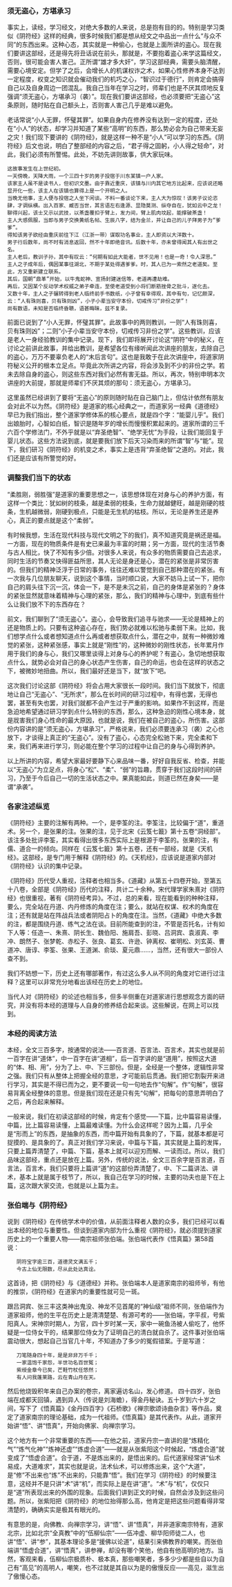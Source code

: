 ### 须无盗心，方堪承习

   事实上，读经，学习经文，对绝大多数的人来说，总是抱有目的的。特别是学习类似《阴符经》这样的经典，很多时候我们都是想从经文之中品出一点什么“与众不同”的东西出来。这种心态，其实就是一种偷心，也就是上面所讲的盗心。现在我们要讲这部经，还是得先将丑话说在前头，那就是，不要抱着盗心来学这篇经文，否则，很可能会害人害己。正所谓“雄才多大奸”，学习这部经典，需要头脑清醒，需要心境安定。但学了之后，会增长人的机谋权诈之术，如果心性修养本身不达到一定程度，权变之知识就会催动我们的机巧之心，“智识过于德行”，则肯定会搞得自己以及自身周边一团混乱。我自己当年在学习之时，师辈们也是不厌其烦地反复强调“须无盗心，方堪承习（袭）”。现在我们要讲这部经，也必须要把“无盗心”这条原则，随时贴在自己额头上，否则害人害己几乎是难以避免。

   老话常说“小人无罪，怀璧其罪”。如果自身内在修养没有达到一定的程度，还处在“小人”的状态，却学习并知道了某些“高明”的东西，那么势必会为自己带来无妄之灾！我们现下要讲的《阴符经》，就是这样一种不是“小人”可以学习的东西。《阴符经》后文也说，明白了整部经的内容之后，“君子得之固躬，小人得之轻命”，对此，我们必须有所警惕。此处，不妨先讲则故事，供大家玩味。

```
这故事发生在上世纪初。
一天傍晚，天降大雨，一个三四十岁的男子投宿于川东某镇一户人家。
该家主人虽不是读书人，但初识文墨。由于靠近重庆，该镇与川内其它地方比起来，应该说还略显开化一些，该主人在该镇也算得上是一个开明之人。
当晚无他事，主人便与投宿之人坐下闲谈。不料一番谈论下来，主人大为惊叹！该男子议论恣肆，才调纵横。出入百家、臧否当世，其言语左右逢源、显隐莫测、纵夺自在，犹如云中之龙！聊得兴起，该士又示以武技，以茶盏覆扣于臂上，发力间，臂上肌肉坟起，能撑破茶盏！
主人大感佩服，当即与男子交换黄纸名帖、生辰八字，结为金兰，并让自己的儿子拜男子为“爹爹”。
得知该男子欲经由重庆前往下江（江浙一带）谋取功名事业，主人即资以大洋数十。
男子行后数年，尚不时有消息返回，然不十年即绝音讯。后数十年，亦未曾得闻其人有出世之名。
主人老后，教训子孙，其中有叹云：“何期有如此大能者，世不见用！也是一奇！令人深思。”
主人之子成年后，偶因某事往湖北，不期于某处得遇爹爹。时，其人已为一索然之老道矣。至此，方又重新建立联系。
其后，国朝“鼎革”开始，以牛鬼蛇神、宣扬封建迷信等，老道再遭劫难。
再后，又因某个反动学术权威之弟子牵连，至使老道受到小将们断筋挫骨之批斗，遂化去。
又数十年，主人之子辗转得到老人临终前手书数纸，小子曾有幸得观，其中有句，记忆颇深，云：“人有珠则喜，贝有珠则凶”，小子小辈当安守本份，切戒传习“非份之学”！
尚有数语，未知是否临终昏聩，语甚晦昧，兹不复录。
```
   前面已说到了“小人无罪，怀璧其罪”。此故事中的两则教训，一则“人有珠则喜，贝有珠则凶”；二则“小子小辈当安守本份，切戒传习非份之学”。这些教训，应该是老人一身经验教训的集中记录。现下，我们即将展开讨论这“阴符”中的秘义，在讨论之前讲此故事，并给出教训，是希望各位有缘听闻此次讲座的朋友，去除自己的盗心，万万不要辜负老人的“末后言句”。这也是我敢于在此次讲座中，将道家阴符秘义公开的根本立足点。毕竟此次所讲之内容，将会涉及到不少的非份之学。若未去除自身的盗心，则这些东西对我们必然有害无益。所以，再次，特别申明本次讲座的大前提，那就是师辈们不厌其烦的那句：须无盗心，方堪承习。

   这里虽然已经讲到了要将“无盗心”的原则随时贴在自己脑门上，但估计依然有朋友会对此不以为然。《阴符经》是道家的核心经典之一，而道家另一经典《道德经》早已为我们指出，整个道家学修体系的核心要点，就是四个字：“能婴儿乎”。我们出娘胎时，心智如白纸，智识是随年岁的增长而慢慢积累起来的。道家所谓的三千六百个学修法门，不外乎就是以“弃圣绝智”、“绝学无忧”为手段，让我们能回复于婴儿状态。这些方法说到底，就是要我们放下后天习染而来的所谓“智”与“能”。现下，我们研习《阴符经》的机变之术，事实上是违背“弃圣绝智”之道的。对此，我们还是应该有所警觉的好。

### 调整我们当下的状态

   “柔胜刚，弱胜强”是道家的重要思想之一，该思想体现在对身与心的养护方面，有这样一个类比：犹如树的枝条，越是柔弱的枝条，生命力就越健旺，越是刚硬的枝条，生机越微弱，刚硬到极点，只能是无生机的枯枝。所以，无论是养生还是养心，真正的要点就是这个“柔弱”。

   有时候我想，生活在现代科技与现代文明之下的我们，真不知道究竟是祸还是福。一方面，现在的物质条件是有史已来最为丰富的时期；另一方面，现代的生活节奏与古人相比，快了不知有多少倍。对很多人来说，有众多的物质需要自己去追求，同时生活的节奏又快得匪益所思，其人无论是身还是心，潜在的紧张是非常厉害的。但我们的精神泛浮于日常的事务，往往还难以警觉到自己那种潜在的紧张。有一次我与几位朋友聊天，说到这个事情，当时顺口说，大家不妨马上试一下，把你自己的肩头往下沉一沉，体会一下，是不是未沉之前，自己的身体是紧张的？身体的紧张显然就意味着精神与心理的紧张，那么，我们的精神与心理中，到底有些什么让我们放不下的东西存在？

   前文，我们聊到了“须无盗心”。盗心，会导致我们追寻与驰求——无论是精神上的还是物质上的。只要有这种盗心存在，我们势必就难以松驰与柔弱下来。比如，我们想学点什么或者想知道点什么再或者想获取点什么，潜在之中，就有一种微妙难觉的紧张，这种紧张感，事实上就是“刚性”的，这种微妙的刚性状态，长年累月作用于我们的身与心，我们又哪里谈得上对身与心的养护呢？有盗心，急切地想获取点什么，就势必会对自己的身心状态产生伤害，自己的命运，也会在这样的状态之下，被微妙地扭曲。所以，我们最好还是当下，就“放下”吧。

   这次我们讨论这部《阴符经》将会占用大家很长一段时间。我们当下就放下，彻底地让自己“无盗心”、“无所求”，那么在长时间的研习过程中，有得也罢，无得也罢，甚至有失也罢，对我们就都不会产生过于严重的影响。如果作不到这样，而是急迫地希望通过研习学到点什么特别的东西，那么，这种急迫的刚性心境本身，就是戕害我们身心性命的最大原因，也就是说，我们在被自己的盗心，所伤害。这部份内容讲的是“须无盗心，方堪承习”，严格说来，我们必须要连承习（袭）之心也放下，才谈得上真正的“无盗心”。没有了盗心，心态完全松驰下来，完全柔和下来，我们再来进行学习，则必能在整个学习的过程中让自己的身与心得到养护。

   以上所讲的内容，希望大家最好要静下心来品味一番，好好自我反省、检查，并能以“无盗心”为立足点，将身心“松”、“柔”、“弱”的旨趣，贯穿于我们这段时间的研习，乃至于今后自己一切的生活状态之中。果真能如此，则道已然在身矣——是谓“承袭”。

### 各家注述纵览

   《阴符经》主要的注解有两种。一个，是李筌的注。李筌注，比较偏于“道”，重道术。另一个，是张果的注。张果的注，见于北宋《云笈七籖》第十五卷“洞经部”。该注多处批评李筌，其实看得出很多东西实际上是根源于李筌的。张果的注，有儒、道合一的倾向。同样在《云笈七籖》第十五卷，还有一部经，就是《天机经》。这部经，是专门用于解释《阴符经》的。《天机经》，应该说是道家内部对《阴符经》认识的集中记录。

   《阴符经》历代受人重视，注释者也相当多。《道藏》从第五十四卷开始，至第五十八卷，全部是《阴符经》历代的注释，共计二十余种。宋代理学家朱熹对《阴符经》也很重视，著有《阴符经考异》。不过，总的来看，现在能看到的种种注释，要么，完全站在丹道、内丹修炼的角度在注；要么，就站在权谋、权术的角度在注；还有就是站在阵战兵法或者阴阳占卜的角度在注。当然，《道藏》中绝大多数的注，都是围绕丹道、练气之法在谈。目前所能查到的注，不管是否托名，计有如下人等：任造一、朱熹、阴长生、魏伯阳、施肩吾、彭晓、吕洞宾、袁淑真、李冲、朗然子、张梦乾、赤松子、张良、葛玄、许逊、钟离权、崔明松、刘玄英、曹道冲、唐谆、李筌、张果、王道渊、俞琰、夏元鼎……，当然，还有很大一部份人查不到。

   我们不妨想一下，历史上还有哪部著作，有过这么多人从不同的角度对它进行过注释？这里可以非常充分地看出该经在历史上的地位。

   当代人对《阴符经》的论述也相当多，但多半侧重在对道家进行思想观念方面的研究，并没有将本经的道理与人自身的修养结合起来谈。这些解说，在网上可以找到。

### 本经的阅读方法

   本经，全文三百多字，按通常的说法——百言道、百言法、百言术，其实也就是前一百字在讲“道体”，中一百字在讲“道相”，后一百字讲的是“道用”，按照这大道的“体、相、用”，分为了上、中、下三部份。但是，全经是一个整体，逻辑性非常之强。我们只有从整体上把握全经的意思，才可能前后贯通。我们把它割裂开来进行学习，其实是不得已而为之，更不要说一句一句地去作“句解”。作“句解”，很容易背离全经整体的意思。但是我们现在还是只有先“句解”，把每句的意思弄明白了之后，再合起来解释。

   一般来说，我们在初读这部经的时候，肯定有个感觉——下篇，比中篇容易读懂，中篇，比上篇容易读懂，上篇最难读懂。为什么会这样呢？因为上篇，几乎全是“形而上”的东西，是抽象的东西，而中篇开始有具象的了，下篇，就基本都是可捉摸的、是具象的了。真正对我们学习来说，中篇与下篇，其实就是上篇的发挥，只要上篇弄清楚了，中篇、下篇，基本上就可以迎刃而解、一读而过。所以，我们品味这部经，重点还是放在上篇。另外，传统的说法，全文三百余字是百言道，百言法，百言术，我们只要将上篇讲“道”的这部份弄清楚了，中、下二篇讲法、讲术，基本上就是属于枝节了，所以，我自己在学习的时候，主要的功夫也是下在上篇，这次跟大家交流，也就是以上篇为主。

### 张伯端与《阴符经》

   说到《阴符经》在传统学术中的价值，从前面注释者人数的众多，我们已经可以看出本经的地位与重要性。但谈到道家内部为什么重视《阴符经》，就必须提到道家历史上的一个重要人物——南宗祖师张伯端。张伯端代表作《悟真篇》第58首说：

```
   阴符宝字逾三百，道德灵文满五千；
   今古上仙无限数，尽从此处达真诠。
```
   这首诗，把《阴符经》与《道德经》并称。张伯端本人是道家南宗的祖师爷，有他的推崇，《阴符经》在道家内的重要性就可见一斑。

   跟吕洞宾、张三丰这类神出鬼没、神龙不见首尾的“神仙级”祖师不同，张伯端作为道家祖师，他的生平在历史上是清清楚楚、有源可考的——张伯端，字平叔，号紫阳真人。宋神宗时期人，为官，四十岁时某一天，家中一碗鱼汤被人偷吃了，他怀疑是一位侍女干的，结果那位侍女为了证明自己的清白就自杀了。这件事对张伯端震动很大，想起自己当官几十年，不知道办了多少的冤假错案。于是写道：
```
   刀笔随身四十年，是是非非万千千；
   一家温饱千家怨，半世功名百世冤；
   紫绶金章今已矣，芒鞋竹杖任悠然；
   有人问我蓬莱路，云在青山月在天。
```
   然后他烧毁积年来自己办案的卷宗，离家遍访名山，发心修道。
   四十四岁，张伯端在成都天回镇，遇到异人（传说是刘海蟾），得金丹秘诀。五十岁到六十岁之间，写下了《悟真篇》《金丹四百字》《石桥歌》《禅宗歌颂诗曲杂言》等作品，奠定了道家南宗的理论基础，成为一代祖师。《悟真篇》是其代表作。从此，道家开始讲“悟”、讲“悟真”，开始向佛家、向禅宗学习。

   这个地方有一个非常重要的东西——在他之前，道家丹宗一直讲的是“炼精化气”“炼气化神”“炼神还虚”“炼虚合道”——就是从张紫阳这个时候起，“炼虚合道”就变成了“悟虚合道”。合于道，不是炼出来的，是悟出来的。后代道家经常讲“仙术易成，大道难求”，其实也就是说，法术仙术，可以修炼出来，这个“大道”，是“修”不出来也“炼”不出来的，只能靠“悟”。我们在学习《阴符经》的时候要注意，这经并不是只讲“术”讲“机”，而实际上是在讲“道”。“术”与“机”，仅仅只是“道”所表现出来的外围的现象。后面我们讲到正文的时候，自然会涉及到这些问题。所以，张紫阳把《阴符经》的地位抬得那么高，他肯定是把这些问题看得非常清楚的，确确实实是极其有眼光的。

   有意思的是，向佛教、向禅宗学习，讲“悟”、讲“悟真”，并非道家南宗特有，道家北宗，比如北宗“全真教”中的“伍柳仙宗”——伍冲虚、柳华阳师徒二人，也讲“悟”、讲“参”，其基本理论多是“援佛以论道”，结果引来佛教界的嘲笑。而张伯端讲“悟虚合道”，讲“悟真”，讲参禅，却没有哪个笑他，他自有他高明的地方。当然，客观来看，伍柳仙宗极质朴、极本真，那些嘲笑者，多多少少都是些自以为自己有“高见”的高明人，嘲笑，也不过就是其自以为是的傲慢反应——高见，滋生出了傲慢心态。
